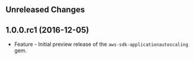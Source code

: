 Unreleased Changes
------------------

1.0.0.rc1 (2016-12-05)
------------------

* Feature - Initial preview release of the `aws-sdk-applicationautoscaling` gem.

